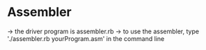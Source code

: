 # Assembler
-> the driver program is assembler.rb
-> to use the assembler, type './assembler.rb yourProgram.asm' in the command line